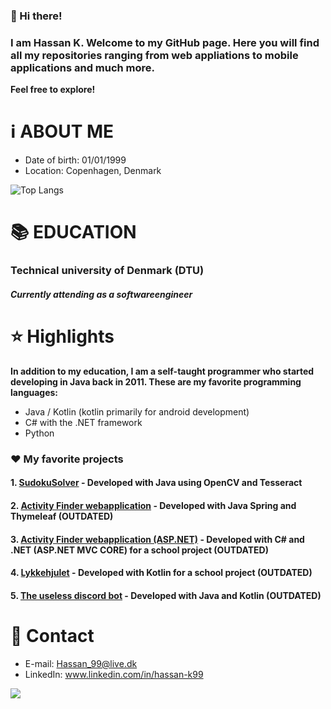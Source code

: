 
### 👋 Hi there!
### I am Hassan K. Welcome to my GitHub page. Here you will find all my repositories ranging from web appliations to mobile applications and much more.<br>
<b>Feel free to explore!</b>

# ℹ️ ABOUT ME
 
* Date of birth: 01/01/1999
* Location: Copenhagen, Denmark

![Top Langs](https://github-readme-stats.vercel.app/api/top-langs/?username=stonebank&layout=compact&langs_count=9&theme=dracula)

# 📚 EDUCATION

### Technical university of Denmark (DTU)
##### Currently attending as a softwareengineer 

# :star: Highlights

<b>In addition to my education, I am a self-taught programmer who started developing in Java back in 2011. These are my favorite programming languages:</b>

* Java / Kotlin (kotlin primarily for android development)
* C# with the .NET framework 
* Python

### ❤️ My favorite projects

#### 1. [SudokuSolver](https://github.com/Stonebank/SudokuSolver) - Developed with Java using OpenCV and Tesseract 
#### 2. [Activity Finder webapplication](https://github.com/Stonebank/activityfinder_webapplication) - Developed with Java Spring and Thymeleaf **(OUTDATED)**
#### 3. [Activity Finder webapplication (ASP.NET)](https://github.com/Stonebank/activityfinder_asp.net) - Developed with C# and .NET (ASP.NET MVC CORE) for a school project **(OUTDATED)**
#### 4. [Lykkehjulet](https://github.com/Stonebank/Lykkehjulet) - Developed with Kotlin for a school project **(OUTDATED)**
#### 5. [The useless discord bot](https://github.com/Stonebank/TheUselessBot) - Developed with Java and Kotlin **(OUTDATED)**

# 🔗 Contact
* E-mail: Hassan_99@live.dk<br>
* LinkedIn: www.linkedin.com/in/hassan-k99

![](https://komarev.com/ghpvc/?username=stonebank)

